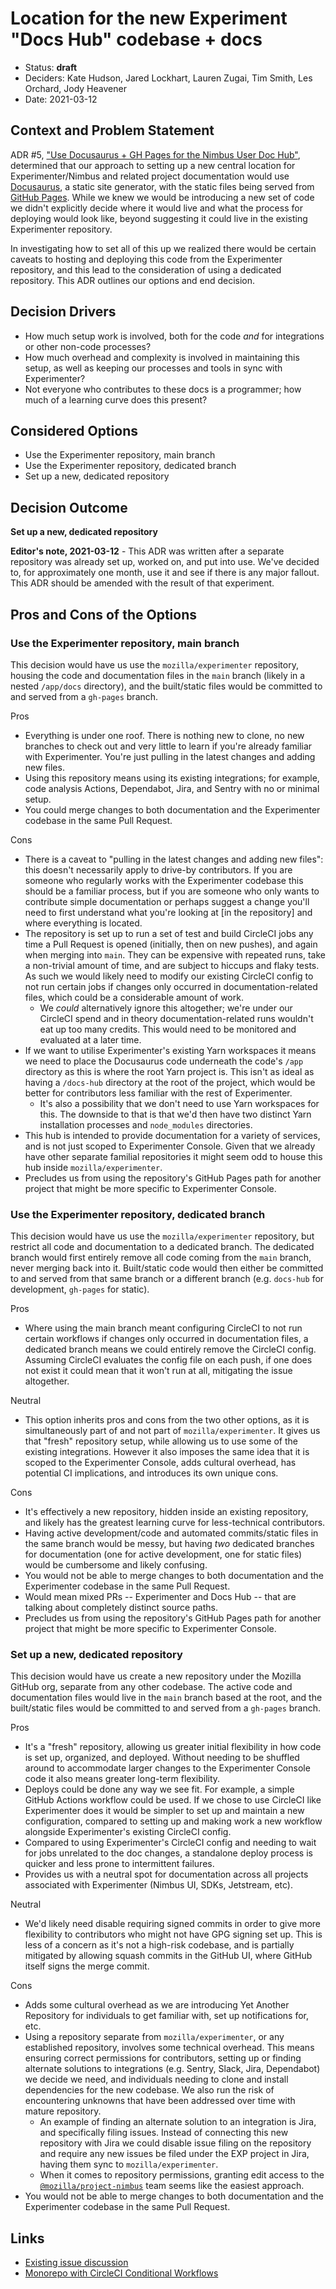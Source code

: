 # Location for the new Experiment "Docs Hub" codebase + docs

- Status: **draft**
- Deciders: Kate Hudson, Jared Lockhart, Lauren Zugai, Tim Smith, Les Orchard, Jody Heavener
- Date: 2021-03-12

## Context and Problem Statement

ADR #5, ["Use Docusaurus + GH Pages for the Nimbus User Doc Hub"](https://github.com/mozilla/experimenter/blob/main/app/experimenter/docs/adrs/0005-doc-hub.md), determined that our approach to setting up a new central location for Experimenter/Nimbus and related project documentation would use [Docusaurus](https://v2.docusaurus.io/), a static site generator, with the static files being served from [GitHub Pages](https://pages.github.com/). While we knew we would be introducing a new set of code we didn't explicitly decide where it would live and what the process for deploying would look like, beyond suggesting it could live in the existing Experimenter repository.

In investigating how to set all of this up we realized there would be certain caveats to hosting and deploying this code from the Experimenter repository, and this lead to the consideration of using a dedicated repository. This ADR outlines our options and end decision.

## Decision Drivers

- How much setup work is involved, both for the code _and_ for integrations or other non-code processes?
- How much overhead and complexity is involved in maintaining this setup, as well as keeping our processes and tools in sync with Experimenter?
- Not everyone who contributes to these docs is a programmer; how much of a learning curve does this present?

## Considered Options

- Use the Experimenter repository, main branch
- Use the Experimenter repository, dedicated branch
- Set up a new, dedicated repository

## Decision Outcome

**Set up a new, dedicated repository**

**Editor's note, 2021-03-12** - This ADR was written after a separate repository was already set up, worked on, and put into use. We've decided to, for approximately one month, use it and see if there is any major fallout. This ADR should be amended with the result of that experiment.

## Pros and Cons of the Options

### Use the Experimenter repository, main branch

This decision would have us use the `mozilla/experimenter` repository, housing the code and documentation files in the `main` branch (likely in a nested `/app/docs` directory), and the built/static files would be committed to and served from a `gh-pages` branch.

Pros

- Everything is under one roof. There is nothing new to clone, no new branches to check out and very little to learn if you're already familiar with Experimenter. You're just pulling in the latest changes and adding new files.
- Using this repository means using its existing integrations; for example, code analysis Actions, Dependabot, Jira, and Sentry with no or minimal setup.
- You could merge changes to both documentation and the Experimenter codebase in the same Pull Request.

Cons

- There is a caveat to "pulling in the latest changes and adding new files": this doesn't necessarily apply to drive-by contributors. If you are someone who regularly works with the Experimenter codebase this should be a familiar process, but if you are someone who only wants to contribute simple documentation or perhaps suggest a change you'll need to first understand what you're looking at [in the repository] and where everything is located.
- The repository is set up to run a set of test and build CircleCI jobs any time a Pull Request is opened (initially, then on new pushes), and again when merging into `main`. They can be expensive with repeated runs, take a non-trivial amount of time, and are subject to hiccups and flaky tests. As such we would likely need to modify our existing CircleCI config to not run certain jobs if changes only occurred in documentation-related files, which could be a considerable amount of work.
    - We _could_ alternatively ignore this altogether; we're under our CircleCI spend and in theory documentation-related runs wouldn't eat up too many credits. This would need to be monitored and evaluated at a later time.
- If we want to utilise Experimenter's existing Yarn workspaces it means we need to place the Docusaurus code underneath the code's `/app` directory as this is where the root Yarn project is. This isn't as ideal as having a `/docs-hub` directory at the root of the project, which would be better for contributors less familiar with the rest of Experimenter.
    - It's also a possibility that we don't need to use Yarn workspaces for this. The downside to that is that we'd then have two distinct Yarn installation processes and `node_modules` directories.
- This hub is intended to provide documentation for a variety of services, and is not just scoped to Experimenter Console. Given that we already have other separate familial repositories it might seem odd to house this hub inside `mozilla/experimenter`.
- Precludes us from using the repository's GitHub Pages path for another project that might be more specific to Experimenter Console.

### Use the Experimenter repository, dedicated branch

This decision would have us use the `mozilla/experimenter` repository, but restrict all code and documentation to a dedicated branch. The dedicated branch would first entirely remove all code coming from the `main` branch, never merging back into it. Built/static code would then either be committed to and served from that same branch or a different branch (e.g. `docs-hub` for development, `gh-pages` for static).

Pros

- Where using the main branch meant configuring CircleCI to not run certain workflows if changes only occurred in documentation files, a dedicated branch means we could entirely remove the CircleCI config. Assuming CircleCI evaluates the config file on each push, if one does not exist it could mean that it won't run at all, mitigating the issue altogether.

Neutral

- This option inherits pros and cons from the two other options, as it is simultaneously part of and not part of `mozilla/experimenter`. It gives us that "fresh" repository setup, while allowing us to use some of the existing integrations. However it also imposes the same idea that it is scoped to the Experimenter Console, adds cultural overhead, has potential CI implications, and introduces its own unique cons.

Cons

- It's effectively a new repository, hidden inside an existing repository, and likely has the greatest learning curve for less-technical contributors.
- Having active development/code and automated commits/static files in the same branch would be messy, but having _two_ dedicated branches for documentation (one for active development, one for static files) would be cumbersome and likely confusing.
- You would not be able to merge changes to both documentation and the Experimenter codebase in the same Pull Request.
- Would mean mixed PRs -- Experimenter and Docs Hub -- that are talking about completely distinct source paths.
- Precludes us from using the repository's GitHub Pages path for another project that might be more specific to Experimenter Console.

### Set up a new, dedicated repository

This decision would have us create a new repository under the Mozilla GitHub org, separate from any other codebase. The active code and documentation files would live in the `main` branch based at the root, and the built/static files would be committed to and served from a `gh-pages` branch.

Pros

- It's a "fresh" repository, allowing us greater initial flexibility in how code is set up, organized, and deployed. Without needing to be shuffled around to accommodate larger changes to the Experimenter Console code it also means greater long-term flexibility.
- Deploys could be done any way we see fit. For example, a simple GitHub Actions workflow could be used. If we chose to use CircleCI like Experimenter does it would be simpler to set up and maintain a new configuration, compared to setting up and making work a new workflow alongside Experimenter's existing CircleCI config.
- Compared to using Experimenter's CircleCI config and needing to wait for jobs unrelated to the doc changes, a standalone deploy process is quicker and less prone to intermittent failures.
- Provides us with a neutral spot for documentation across all projects associated with Experimenter (Nimbus UI, SDKs, Jetstream, etc).

Neutral

- We'd likely need disable requiring signed commits in order to give more flexibility to contributors who might not have GPG signing set up. This is less of a concern as it's not a high-risk codebase, and is partially mitigated by allowing squash commits in the GitHub UI, where GitHub itself signs the merge commit.

Cons

- Adds some cultural overhead as we are introducing Yet Another Repository for individuals to get familiar with, set up notifications for, etc.
- Using a repository separate from `mozilla/experimenter`, or any established repository, involves some technical overhead. This means ensuring correct permissions for contributors, setting up or finding alternate solutions to integrations (e.g. Sentry, Slack, Jira, Dependabot) we decide we need, and individuals needing to clone and install dependencies for the new codebase. We also run the risk of encountering unknowns that have been addressed over time with mature repository.
    - An example of finding an alternate solution to an integration is Jira, and specifically filing issues. Instead of connecting this new repository with Jira we could disable issue filing on the repository and require any new issues be filed under the EXP project in Jira, having them sync to `mozilla/experimenter`.
    - When it comes to repository permissions, granting edit access to the [`@mozilla/project-nimbus`](https://github.com/orgs/mozilla/teams/project-nimbus/members) team seems like the easiest approach.
- You would not be able to merge changes to both documentation and the Experimenter codebase in the same Pull Request.

## Links

- [Existing issue discussion](https://github.com/mozilla/experimenter/issues/4758)
- [Monorepo with CircleCI Conditional Workflows](https://medium.com/labs42/monorepo-with-circleci-conditional-workflows-69e65d3f1bd0)
